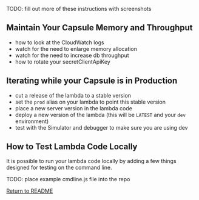 TODO: fill out more of these instructions with screenshots

## Maintain Your Capsule Memory and Throughput

- how to look at the CloudWatch logs
- watch for the need to enlarge memory allocation
- watch for the need to increase db throughput
- how to rotate your secretClientApiKey

## Iterating while your Capsule is in Production

- cut a release of the lambda to a stable version
- set the `prod` alias on your lambda to point this stable version
- place a new server version in the lambda code
- deploy a new version of the lambda (this will be `LATEST` and your `dev` environment) 
- test with the Simulator and debugger to make sure you are using dev 

## How to Test Lambda Code Locally

It is possible to run your lambda code locally by adding a few things designed for testing
on the command line.

TODO: place example cmdline.js file into the repo

[Return to README](../README.md)
